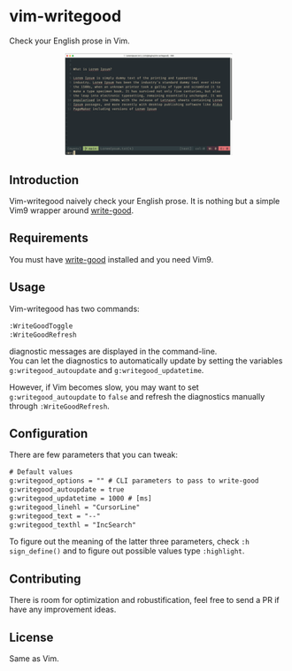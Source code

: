 # vim-writegood
Check your English prose in Vim.

<p align="center">
<img src="/WriteGoodDemo.gif" width="60%" height="60%">
</p>


## Introduction
Vim-writegood naively check your English prose.
It is nothing but a simple Vim9 wrapper around
[write-good](https://github.com/btford/write-good).


## Requirements
You must have [write-good](https://github.com/btford/write-good) installed and
you need Vim9.


## Usage
Vim-writegood has two commands:

```
:WriteGoodToggle
:WriteGoodRefresh
```
diagnostic messages are displayed in the command-line.<br>
You can let the diagnostics to automatically update by setting the variables
`g:writegood_autoupdate` and `g:writegood_updatetime`.

However, if Vim becomes slow, you may want to set `g:writegood_autoupdate` to
`false` and refresh the diagnostics manually through `:WriteGoodRefresh`.

## Configuration
There are few parameters that you can tweak:
```
# Default values
g:writegood_options = "" # CLI parameters to pass to write-good
g:writegood_autoupdate = true
g:writegood_updatetime = 1000 # [ms]
g:writegood_linehl = "CursorLine"
g:writegood_text = "--"
g:writegood_texthl = "IncSearch"
```
To figure out the meaning of the latter three parameters, check `:h
sign_define()` and to figure out possible values type `:highlight`.

## Contributing
There is room for optimization and robustification, feel free to send a PR
if have any improvement ideas.

## License
Same as Vim.
